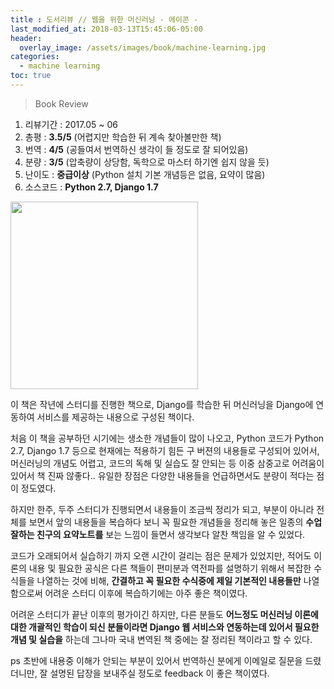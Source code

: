 ```yaml
---
title : 도서리뷰 // 웹을 위한 머신러닝 - 에이콘 -
last_modified_at: 2018-03-13T15:45:06-05:00
header:
  overlay_image: /assets/images/book/machine-learning.jpg
categories:
  - machine learning
toc: true
---
```


> Book Review

1. 리뷰기간 : 2017.05 ~ 06 
2. 총평 : **3.5/5** (어렵지만 학습한 뒤 계속 찾아볼만한 책)
3. 번역 : **4/5** (공들여서 번역하신 생각이 들 정도로 잘 되어있음)
4. 분량 : **3/5** (압축량이 상당함, 독학으로 마스터 하기엔 쉽지 않을 듯)
5. 난이도 : **중급이상** (Python 설치 기본 개념등은 없음, 요약이 많음)
6. 소스코드 : **Python 2.7, Django 1.7**

<img src="http://acornpub.co.kr/tb/detail/book/dm/qn/1489112679ajXucfb6.jpg" width='300'>

이 책은 작년에 스터디를 진행한 책으로, Django를 학습한 뒤 머신러닝을 Django에 연동하여 서비스를 제공하는 내용으로 구성된 책이다. 

처음 이 책을 공부하던 시기에는 생소한 개념들이 많이 나오고, Python 코드가 Python 2.7, Django 1.7 등으로 현재에는 적용하기 힘든 구 버젼의 내용들로 구성되어 있어서, 머신러닝의 개념도 어렵고, 코드의 독해 및 실습도 잘 안되는 등 이중 삼중고로 어려움이 있어서 책 진짜 않좋다.. 유일한 장점은 다양한 내용들을 언급하면서도 분량이 적다는 점이 정도였다.


하지만 한주, 두주 스터디가 진행되면서 내용들이 조금씩 정리가 되고, 부분이 아니라 전체를 보면서 앞의 내용들을 복습하다 보니 꼭 필요한 개념들을 정리해 놓은 일종의 **수업 잘하는 친구의 요약노트를** 보는 느낌이 들면서 생각보다 알찬 책임을 알 수 있었다.

코드가 오래되어서 실습하기 까지 오랜 시간이 걸리는 점은 문제가 있었지만, 적어도 이론의 내용 및 필요한 공식은 다른 책들이 편미분과 역전파를 설명하기 위해서 복잡한 수식들을 나열하는 것에 비해, **간결하고 꼭 필요한 수식중에 제일 기본적인 내용들만** 나열함으로써 어려운 스터디 이후에 복습하기에는 아주 좋은 책이였다.

어려운 스터디가 끝난 이후의 평가이긴 하지만, 다른 분들도 **어느정도 머신러닝 이론에 대한 개괄적인 학습이 되신 분들이라면 Django 웹 서비스와 연동하는데 있어서 필요한 개념 및 실습을** 하는데 그나마 국내 변역된 책 중에는 잘 정리된 책이라고 할 수 있다.

ps 초반에 내용중 이해가 안되는 부분이 있어서 번역하신 분에게 이메일로 질문을 드렸더니만, 잘 설명된 답장을 보내주실 정도로 feedback 이 좋은 책이였다.
